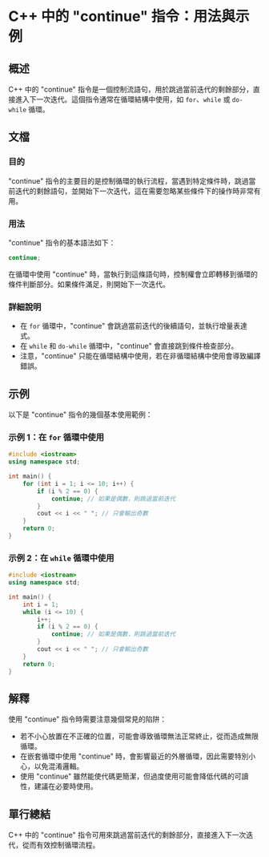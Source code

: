 <!--
Meta Description: # C++ 中的 "continue" 指令：用法與示例 ## 概述 C++ 中的 "continue" 指令是一個控制流語句，用於跳過當前迭代的剩餘部分，直接進入下一次迭代。這個指令通常在循環結構中使用，如 `for`、`while` 或 `do-while` 循環。 ## 文檔 ### 目的 "...
Meta Keywords: continue, while, int, cpp, 直接進入下一次迭代
-->

# C++ 中的 "continue" 指令：用法與示例

## 概述
C++ 中的 "continue" 指令是一個控制流語句，用於跳過當前迭代的剩餘部分，直接進入下一次迭代。這個指令通常在循環結構中使用，如 `for`、`while` 或 `do-while` 循環。

## 文檔
### 目的
"continue" 指令的主要目的是控制循環的執行流程，當遇到特定條件時，跳過當前迭代的剩餘語句，並開始下一次迭代，這在需要忽略某些條件下的操作時非常有用。

### 用法
"continue" 指令的基本語法如下：

```cpp
continue;
```

在循環中使用 "continue" 時，當執行到這條語句時，控制權會立即轉移到循環的條件判斷部分。如果條件滿足，則開始下一次迭代。

### 詳細說明
- 在 `for` 循環中，"continue" 會跳過當前迭代的後續語句，並執行增量表達式。
- 在 `while` 和 `do-while` 循環中，"continue" 會直接跳到條件檢查部分。
- 注意，"continue" 只能在循環結構中使用，若在非循環結構中使用會導致編譯錯誤。

## 示例
以下是 "continue" 指令的幾個基本使用範例：

### 示例 1：在 `for` 循環中使用
```cpp
#include <iostream>
using namespace std;

int main() {
    for (int i = 1; i <= 10; i++) {
        if (i % 2 == 0) {
            continue; // 如果是偶數，則跳過當前迭代
        }
        cout << i << " "; // 只會輸出奇數
    }
    return 0;
}
```

### 示例 2：在 `while` 循環中使用
```cpp
#include <iostream>
using namespace std;

int main() {
    int i = 1;
    while (i <= 10) {
        i++;
        if (i % 2 == 0) {
            continue; // 如果是偶數，則跳過當前迭代
        }
        cout << i << " "; // 只會輸出奇數
    }
    return 0;
}
```

## 解釋
使用 "continue" 指令時需要注意幾個常見的陷阱：
- 若不小心放置在不正確的位置，可能會導致循環無法正常終止，從而造成無限循環。
- 在嵌套循環中使用 "continue" 時，會影響最近的外層循環，因此需要特別小心，以免混淆邏輯。
- 使用 "continue" 雖然能使代碼更簡潔，但過度使用可能會降低代碼的可讀性，建議在必要時使用。

## 單行總結
C++ 中的 "continue" 指令可用來跳過當前迭代的剩餘部分，直接進入下一次迭代，從而有效控制循環流程。